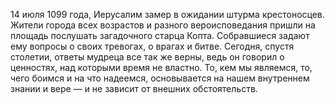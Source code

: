 <!--2017-02-09 20:58:23-->
14 июля 1099 года, Иерусалим замер в ожидании штурма крестоносцев. Жители города всех возрастов и разного вероисповедания пришли на площадь послушать загадочного старца Копта. Собравшиеся задают ему вопросы о своих тревогах, о врагах и битве. Сегодня, спустя столетии, ответы мудреца все так же верны, ведь он говорил о ценностях, над которыми время не властно. То, кем мы являемся, то, чего боимся и на что надеемся, основывается на нашем внутреннем знании и вере — и не зависит от внешних обстоятельств.